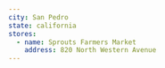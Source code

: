 ```yaml
---
city: San Pedro
state: california
stores:
  - name: Sprouts Farmers Market
    address: 820 North Western Avenue
---
```

